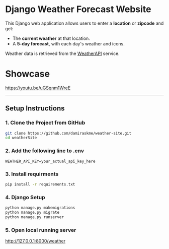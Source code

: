 # Django Weather Forecast Website

This Django web application allows users to enter a **location** or **zipcode** and get:
- The **current weather** at that location.
- A **5-day forecast**, with each day's weather and icons.

Weather data is retrieved from the [WeatherAPI](https://www.weatherapi.com/) service.

# Showcase
https://youtu.be/uGSqnm1WreE

---

## Setup Instructions

### 1. Clone the Project from GitHub

```bash
git clone https://github.com/damiraskme/weather-site.git
cd weatherSite
```
### 2. Add the following line to .env

```.env
WEATHER_API_KEY=your_actual_api_key_here
```

### 3. Install requirments

```bash
pip install -r requirements.txt
```

### 4. Django Setup

```bash
python manage.py makemigrations
python manage.py migrate
python manage.py runserver
```

### 5. Open local running server

http://127.0.0.1:8000/weather
